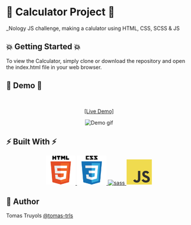 # 🌟 Calculator Project 🦦 
_Nology JS challenge, making a calulator using HTML, CSS, SCSS &amp; JS


## 💥 Getting Started 💥

To view the Calculator, simply clone or download the repository and open the index.html file in your web browser.

## 🌚 Demo 🌝

  <br />
<p align="center"> <a href="https://tomas-trls.github.io/calculator/">[Live Demo]</a></p>

 <p align="center"> 
 
 <img src="http://g.recordit.co/xH4M0PqHmG.gif" alt="Demo gif" />
  
 </p>



## ⚡️ Built With ⚡️

<p align="center">
 <a href="https://www.w3.org/html/" target="_blank" rel="noreferrer"> <img src="https://raw.githubusercontent.com/devicons/devicon/master/icons/html5/html5-original-wordmark.svg" alt="html5" width="80" height="80"/> </a>
<a href="https://www.w3schools.com/css/" target="_blank" rel="noreferrer"> <img src="https://raw.githubusercontent.com/devicons/devicon/master/icons/css3/css3-original-wordmark.svg" alt="css3" width="80" height="80"/> </a> <a href="https://sass-lang.com/" target="_blank" rel="noreferrer"> <img src="https://www.vectorlogo.zone/logos/sass-lang/sass-lang-icon.svg" alt="sass" width="80" height="80"/> </a>       
     <a href="https://developer.mozilla.org/en-US/docs/Web/JavaScript" target="_blank" rel="noreferrer"> <img src="https://raw.githubusercontent.com/devicons/devicon/master/icons/javascript/javascript-original.svg" alt="javascript" width="70" height="70"/> </a> 
</p>

## 💎 Author

Tomas Truyols
[@tomas-trls](https://www.github.com/tomas-trls)
